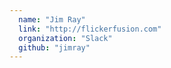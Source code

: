 ```yaml
---
  name: "Jim Ray"
  link: "http://flickerfusion.com"
  organization: "Slack"
  github: "jimray"
---
```

